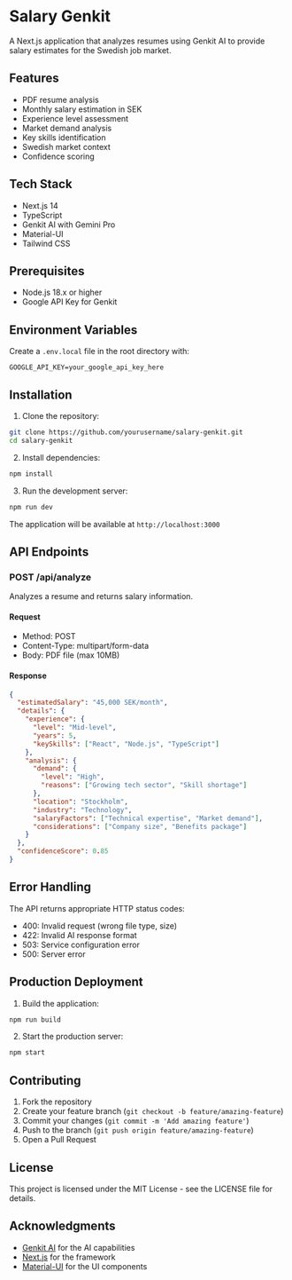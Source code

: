# Salary Genkit

A Next.js application that analyzes resumes using Genkit AI to provide salary estimates for the Swedish job market.

## Features

- PDF resume analysis
- Monthly salary estimation in SEK
- Experience level assessment
- Market demand analysis
- Key skills identification
- Swedish market context
- Confidence scoring

## Tech Stack

- Next.js 14
- TypeScript
- Genkit AI with Gemini Pro
- Material-UI
- Tailwind CSS

## Prerequisites

- Node.js 18.x or higher
- Google API Key for Genkit

## Environment Variables

Create a `.env.local` file in the root directory with:

```env
GOOGLE_API_KEY=your_google_api_key_here
```

## Installation

1. Clone the repository:
```bash
git clone https://github.com/yourusername/salary-genkit.git
cd salary-genkit
```

2. Install dependencies:
```bash
npm install
```

3. Run the development server:
```bash
npm run dev
```

The application will be available at `http://localhost:3000`

## API Endpoints

### POST /api/analyze

Analyzes a resume and returns salary information.

#### Request
- Method: POST
- Content-Type: multipart/form-data
- Body: PDF file (max 10MB)

#### Response
```json
{
  "estimatedSalary": "45,000 SEK/month",
  "details": {
    "experience": {
      "level": "Mid-level",
      "years": 5,
      "keySkills": ["React", "Node.js", "TypeScript"]
    },
    "analysis": {
      "demand": {
        "level": "High",
        "reasons": ["Growing tech sector", "Skill shortage"]
      },
      "location": "Stockholm",
      "industry": "Technology",
      "salaryFactors": ["Technical expertise", "Market demand"],
      "considerations": ["Company size", "Benefits package"]
    }
  },
  "confidenceScore": 0.85
}
```

## Error Handling

The API returns appropriate HTTP status codes:
- 400: Invalid request (wrong file type, size)
- 422: Invalid AI response format
- 503: Service configuration error
- 500: Server error

## Production Deployment

1. Build the application:
```bash
npm run build
```

2. Start the production server:
```bash
npm start
```

## Contributing

1. Fork the repository
2. Create your feature branch (`git checkout -b feature/amazing-feature`)
3. Commit your changes (`git commit -m 'Add amazing feature'`)
4. Push to the branch (`git push origin feature/amazing-feature`)
5. Open a Pull Request

## License

This project is licensed under the MIT License - see the LICENSE file for details.

## Acknowledgments

- [Genkit AI](https://genkit.ai) for the AI capabilities
- [Next.js](https://nextjs.org) for the framework
- [Material-UI](https://mui.com) for the UI components
